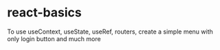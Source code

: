 # react-basics
To use useContext, useState, useRef, routers, create a simple menu with only login button and much more
